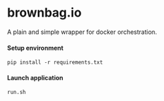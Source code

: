 # brownbag.io
A plain and simple wrapper for docker orchestration. 

#### Setup environment 

```
pip install -r requirements.txt
```

#### Launch application
```
run.sh
```